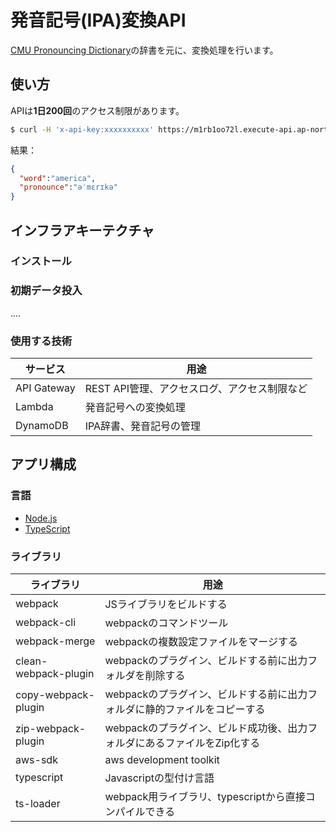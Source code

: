 # 発音記号(IPA)変換API
[CMU Pronouncing Dictionary](http://www.speech.cs.cmu.edu/cgi-bin/cmudict)の辞書を元に、変換処理を行います。

## 使い方
APIは**1日200回**のアクセス制限があります。

```sh
$ curl -H 'x-api-key:xxxxxxxxxx' https://m1rb1oo72l.execute-api.ap-northeast-1.amazonaws.com/v1?word=english
```

結果：
```json
{
  "word":"america",
  "pronounce":"əˈmɛrɪkə"
}
```

## インフラアキーテクチャ

### インストール

### 初期データ投入
....

### 使用する技術
|サービス|用途|
|---|---|
API Gateway | REST API管理、アクセスログ、アクセス制限など
Lambda | 発音記号への変換処理
DynamoDB | IPA辞書、発音記号の管理 

## アプリ構成

### 言語
* [Node.js](https://nodejs.org/ja/)
* [TypeScript](https://www.typescriptlang.org/)

### ライブラリ
|ライブラリ|用途|
|---|---|
webpack | JSライブラリをビルドする
webpack-cli | webpackのコマンドツール
webpack-merge | webpackの複数設定ファイルをマージする
clean-webpack-plugin| webpackのプラグイン、ビルドする前に出力フォルダを削除する
copy-webpack-plugin| webpackのプラグイン、ビルドする前に出力フォルダに静的ファイルをコピーする
zip-webpack-plugin | webpackのプラグイン、ビルド成功後、出力フォルダにあるファイルをZip化する
aws-sdk | aws development toolkit
typescript | Javascriptの型付け言語
ts-loader　| webpack用ライブラリ、typescriptから直接コンパイルできる

